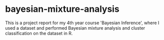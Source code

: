 # bayesian-mixture-analysis
This is a project report for my 4th year course 'Bayesian Inference', where I used a dataset and performed Bayesian mixture analysis and cluster classification on the dataset in R.
